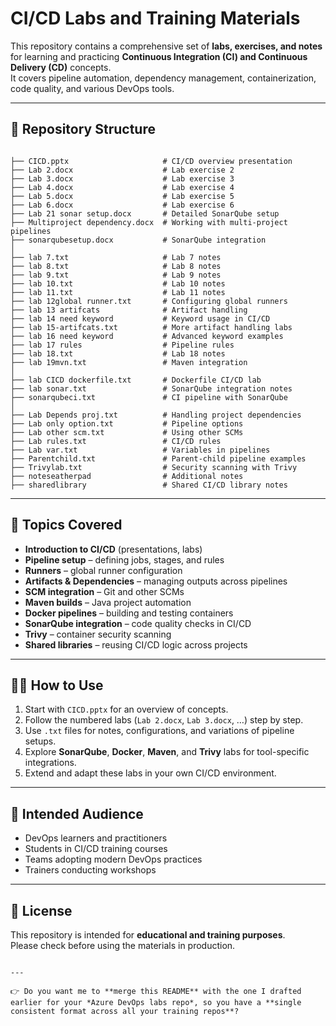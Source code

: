 
# CI/CD Labs and Training Materials

This repository contains a comprehensive set of **labs, exercises, and notes** for learning and practicing **Continuous Integration (CI) and Continuous Delivery (CD)** concepts.  
It covers pipeline automation, dependency management, containerization, code quality, and various DevOps tools.

---

## 📂 Repository Structure

```

├── CICD.pptx                     # CI/CD overview presentation
├── Lab 2.docx                    # Lab exercise 2
├── Lab 3.docx                    # Lab exercise 3
├── Lab 4.docx                    # Lab exercise 4
├── Lab 5.docx                    # Lab exercise 5
├── Lab 6.docx                    # Lab exercise 6
├── Lab 21 sonar setup.docx       # Detailed SonarQube setup
├── Multiproject dependency.docx  # Working with multi-project pipelines
├── sonarqubesetup.docx           # SonarQube integration
│
├── lab 7.txt                     # Lab 7 notes
├── lab 8.txt                     # Lab 8 notes
├── lab 9.txt                     # Lab 9 notes
├── lab 10.txt                    # Lab 10 notes
├── lab 11.txt                    # Lab 11 notes
├── lab 12global runner.txt       # Configuring global runners
├── lab 13 artifcats              # Artifact handling
├── lab 14 need keyword           # Keyword usage in CI/CD
├── lab 15-artifcats.txt          # More artifact handling labs
├── lab 16 need keyword           # Advanced keyword examples
├── lab 17 rules                  # Pipeline rules
├── lab 18.txt                    # Lab 18 notes
├── lab 19mvn.txt                 # Maven integration
│
├── lab CICD dockerfile.txt       # Dockerfile CI/CD lab
├── lab sonar.txt                 # SonarQube integration notes
├── sonarqubeci.txt               # CI pipeline with SonarQube
│
├── Lab Depends proj.txt          # Handling project dependencies
├── Lab only option.txt           # Pipeline options
├── Lab other scm.txt             # Using other SCMs
├── Lab rules.txt                 # CI/CD rules
├── Lab var.txt                   # Variables in pipelines
├── Parentchild.txt               # Parent-child pipeline examples
├── Trivylab.txt                  # Security scanning with Trivy
├── noteseatherpad                # Additional notes
├── sharedlibrary                 # Shared CI/CD library notes

```

---

## 🚀 Topics Covered

- **Introduction to CI/CD** (presentations, labs)
- **Pipeline setup** – defining jobs, stages, and rules
- **Runners** – global runner configuration
- **Artifacts & Dependencies** – managing outputs across pipelines
- **SCM integration** – Git and other SCMs
- **Maven builds** – Java project automation
- **Docker pipelines** – building and testing containers
- **SonarQube integration** – code quality checks in CI/CD
- **Trivy** – container security scanning
- **Shared libraries** – reusing CI/CD logic across projects

---

## 🧑‍💻 How to Use

1. Start with `CICD.pptx` for an overview of concepts.
2. Follow the numbered labs (`Lab 2.docx`, `Lab 3.docx`, …) step by step.
3. Use `.txt` files for notes, configurations, and variations of pipeline setups.
4. Explore **SonarQube**, **Docker**, **Maven**, and **Trivy** labs for tool-specific integrations.
5. Extend and adapt these labs in your own CI/CD environment.

---

## 🎯 Intended Audience

- DevOps learners and practitioners
- Students in CI/CD training courses
- Teams adopting modern DevOps practices
- Trainers conducting workshops

---

## 📜 License

This repository is intended for **educational and training purposes**.  
Please check before using the materials in production.
```

---

👉 Do you want me to **merge this README** with the one I drafted earlier for your *Azure DevOps labs repo*, so you have a **single consistent format across all your training repos**?
